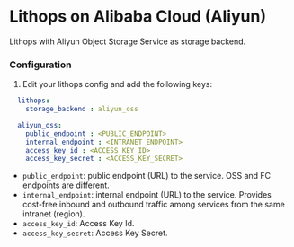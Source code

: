 # Lithops on Alibaba Cloud (Aliyun)

Lithops with Aliyun Object Storage Service as storage backend.


### Configuration

1. Edit your lithops config and add the following keys:

```yaml
  lithops:
    storage_backend : aliyun_oss

  aliyun_oss:
    public_endpoint : <PUBLIC_ENDPOINT>
    internal_endpoint : <INTRANET_ENDPOINT>
    access_key_id : <ACCESS_KEY_ID>
    access_key_secret : <ACCESS_KEY_SECRET>
```

   - `public_endpoint`: public endpoint (URL) to the service. OSS and FC endpoints are different.
   - `internal_endpoint`: internal endpoint (URL) to the service. Provides cost-free inbound and outbound traffic among services from the same intranet (region).
   - `access_key_id`: Access Key Id.
   - `access_key_secret`: Access Key Secret.
